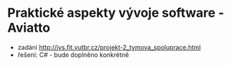 # Praktické aspekty vývoje software - Aviatto

- zadání http://ivs.fit.vutbr.cz/projekt-2_tymova_spoluprace.html
- řešení: C# - bude doplněno konkrétně
